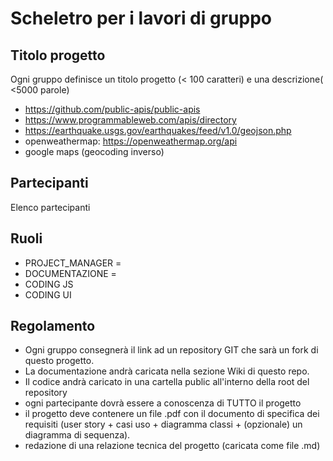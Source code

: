 # Scheletro per i lavori di gruppo

## Titolo progetto 

Ogni gruppo definisce un titolo progetto (< 100 caratteri) e una descrizione( <5000 parole)


* https://github.com/public-apis/public-apis
* https://www.programmableweb.com/apis/directory
* https://earthquake.usgs.gov/earthquakes/feed/v1.0/geojson.php
* openweathermap: https://openweathermap.org/api
* google maps (geocoding inverso)


## Partecipanti
Elenco partecipanti

## Ruoli

* PROJECT_MANAGER = 
* DOCUMENTAZIONE = 
* CODING JS
* CODING UI

## Regolamento
* Ogni gruppo consegnerà il link ad un repository GIT che sarà un fork di questo progetto.
* La documentazione andrà caricata nella sezione Wiki di questo repo.
* Il codice andrà caricato in una cartella public all'interno della root del repository
* ogni partecipante dovrà essere a conoscenza di TUTTO il progetto
* il progetto deve contenere un file .pdf con il documento di specifica dei requisiti (user story + casi uso + diagramma classi + (opzionale) un diagramma di sequenza).
* redazione di una relazione tecnica del progetto (caricata come file .md)
